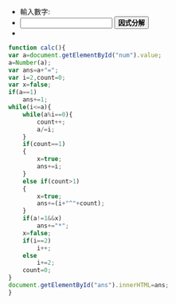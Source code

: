 <script src="./js/factorization.js"></script>

* <div class="row">
        <div class="col s1 m12">
          <div class="card blue">
            <div class="card-content white-text">
				<span class="card-title">輸入數字:</span>
            </div>
          </div>
        </div>
      </div>
* <input type="text" id="num"></input>
<button onclick="calc()" class="waves-effect waves-light btn">**因式分解**</button>
* <div class="row">
        <div class="col s1 m12">
          <div class="card blue">
            <div class="card-content white-text">
				<span id="ans" class="card-title"></span>
            </div>
          </div>
        </div>
      </div>

```javascript
function calc(){
var a=document.getElementById("num").value;
a=Number(a);
var ans=a+"=";
var i=2,count=0;
var x=false;
if(a==1)
	ans+=1;
while(i<=a){
	while(a%i==0){
		count++;
		a/=i;
	}
	if(count==1)
	{
		x=true;
		ans+=i;
	}
	else if(count>1)
	{
		x=true;
		ans+=(i+"^"+count);
	}
	if(a!=1&&x)
		ans+="*";
	x=false;
	if(i==2)
		i++;
	else
		i+=2;
	count=0;
}
document.getElementById("ans").innerHTML=ans;
}
```